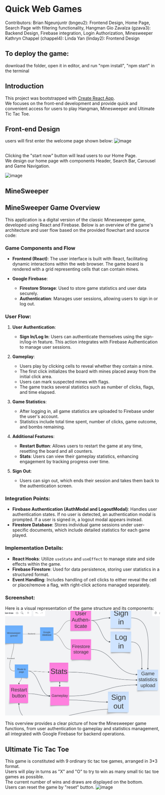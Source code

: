 # Quick Web Games 

Contributors: 
Brian Ngeunjuntr (bngeu2): Frontend Design, Home Page, Search Page with filtering functionality, Hangman
Gio Zavalza (gzava3): Backend Design, Firebase integration, Login Authorization, Minesweeper
Kathryn Chappel (chappel4): 
Linda Yan (linday2): Frontend Design

## To deploy the game:
download the folder, open it in editor, and run "npm install", "npm start" in the terminal

## Introduction
This project was bootstrapped with [Create React App](https://github.com/facebook/create-react-app).
<br />
We focuses on the front-end development and provide quick and convenient access for users to play Hangman, Minesweeper and Ultimate Tic Tac Toe.

## Front-end Design

users will first enter the welcome page shown below:
![image](https://github.com/CS222-UIUC-SP24/group-project-team-95/assets/128328586/fa2c567e-fcf0-4f30-84f2-c2079688c4e3)

<br />
Clicking the "start now" button will lead users to our Home Page.
<br />
We design our home page with components Header, Search Bar, Carousel and Game Navigation.

![image](https://github.com/CS222-UIUC-SP24/group-project-team-95/assets/128328586/ae3561ed-38ed-4cb1-8a6e-d1318096858a)




## MineSweeper

## MineSweeper Game Overview

This application is a digital version of the classic Minesweeper game, developed using React and Firebase. Below is an overview of the game's architecture and user flow based on the provided flowchart and source code:

### Game Components and Flow

- **Frontend (React)**: The user interface is built with React, facilitating dynamic interactions within the web browser. The game board is rendered with a grid representing cells that can contain mines.

- **Google Firebase**:
  - **Firestore Storage**: Used to store game statistics and user data securely.
  - **Authentication**: Manages user sessions, allowing users to sign in or log out.

### User Flow:

1. **User Authentication**:
   - **Sign In/Log In**: Users can authenticate themselves using the sign-in/log-in feature. This action integrates with Firebase Authentication to manage user sessions.

2. **Gameplay**:
   - Users play by clicking cells to reveal whether they contain a mine.
   - The first click initializes the board with mines placed away from the initial click area.
   - Users can mark suspected mines with flags.
   - The game tracks several statistics such as number of clicks, flags, and time elapsed.

3. **Game Statistics**:
   - After logging in, all game statistics are uploaded to Firebase under the user's account.
   - Statistics include total time spent, number of clicks, game outcome, and bombs remaining.

4. **Additional Features**:
   - **Restart Button**: Allows users to restart the game at any time, resetting the board and all counters.
   - **Stats**: Users can view their gameplay statistics, enhancing engagement by tracking progress over time.

5. **Sign Out**:
   - Users can sign out, which ends their session and takes them back to the authentication screen.

### Integration Points:

- **Firebase Authentication (AuthModal and LogoutModal)**: Handles user authentication states. If no user is detected, an authentication modal is prompted. If a user is signed in, a logout modal appears instead.
- **Firestore Database**: Stores individual game sessions under user-specific documents, which include detailed statistics for each game played.

### Implementation Details:

- **React Hooks**: Utilize `useState` and `useEffect` to manage state and side effects within the game.
- **Firebase Firestore**: Used for data persistence, storing user statistics in a structured format.
- **Event Handling**: Includes handling of cell clicks to either reveal the cell or place/remove a flag, with right-click actions managed separately.

### Screenshot:
Here is a visual representation of the game structure and its components:
![MineSweeper Flowchart](public/MinesweeperDiagram.PNG)

This overview provides a clear picture of how the Minesweeper game functions, from user authentication to gameplay and statistics management, all integrated with Google Firebase for backend operations.

## Ultimate Tic Tac Toe
This game is constituted with 9 ordinary tic tac toe games, arranged in 3*3 format.
<br />
Users will play in turns as "X" and "O" to try to win as many small tic tac toe games as possible.
<br />
The current number of wins and draws are displayed on the bottom.
<br />
Users can reset the game by "reset" button.
![image](https://github.com/CS222-UIUC-SP24/group-project-team-95/assets/128328586/3a5392b4-ebbd-4f33-99b2-1761d123ea2e)

